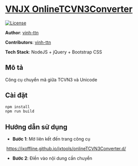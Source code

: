 # [VNJX OnlineTCVN3Converter](https://jxoffline.github.io/jxtools/onlineTCVN3Converter.d/)

[![License](https://img.shields.io/badge/License-MIT-blue.svg)](../../LICENSE)

**Author**: [vinh-ttn](https://www.facebook.com/nghiemtucdeptrai)

**Contributors**: [vinh-ttn](https://www.facebook.com/nghiemtucdeptrai)

**Tech Stack**: NodeJS + jQuery + Bootstrap CSS

## Mô tả

Công cụ chuyển mã giữa TCVN3 và Unicode

## Cài đặt

```bash
npm install
npm run build
```

## Hướng dẫn sử dụng

-   **Bước 1**: Mở liên kết đến trang công cụ

​ https://jxoffline.github.io/jxtools/onlineTCVN3Converter.d/

-   **Bước 2**: Điền vào nội dung cần chuyển

